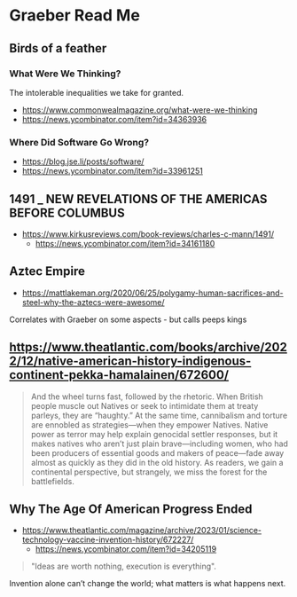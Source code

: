 # Graeber Read Me


## Birds of a feather

### What Were We Thinking?
The intolerable inequalities we take for granted.

* https://www.commonwealmagazine.org/what-were-we-thinking
* https://news.ycombinator.com/item?id=34363936


### Where Did Software Go Wrong?
* https://blog.jse.li/posts/software/
* https://news.ycombinator.com/item?id=33961251

## 1491 _ NEW REVELATIONS OF THE AMERICAS BEFORE COLUMBUS

* https://www.kirkusreviews.com/book-reviews/charles-c-mann/1491/
  * https://news.ycombinator.com/item?id=34161180

## Aztec Empire

* https://mattlakeman.org/2020/06/25/polygamy-human-sacrifices-and-steel-why-the-aztecs-were-awesome/

Correlates with Graeber on some aspects - but calls peeps kings

## https://www.theatlantic.com/books/archive/2022/12/native-american-history-indigenous-continent-pekka-hamalainen/672600/

>And the wheel turns fast, followed by the rhetoric. When British people muscle out Natives or seek to intimidate them at treaty parleys, they are “haughty.” At the same time, cannibalism and torture are ennobled as strategies—when they empower Natives. Native power as terror may help explain genocidal settler responses, but it makes natives who aren’t just plain brave—including women, who had been producers of essential goods and makers of peace—fade away almost as quickly as they did in the old history. As readers, we gain a continental perspective, but strangely, we miss the forest for the battlefields.

## Why The Age Of American Progress Ended

* https://www.theatlantic.com/magazine/archive/2023/01/science-technology-vaccine-invention-history/672227/
  * https://news.ycombinator.com/item?id=34205119

 > "Ideas are worth nothing, execution is everything".

Invention alone can’t change the world; what matters is what happens next.